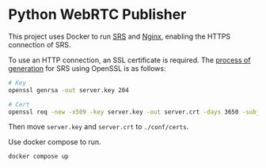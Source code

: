 # Python WebRTC Publisher

This project uses Docker to run [SRS](https://github.com/ossrs/srs) and [Nginx](https://github.com/nginx/nginx), enabling the HTTPS connection of SRS.

To use an HTTP connection, an SSL certificate is required. The [process of generation](https://ossrs.net/lts/en-us/docs/v5/doc/http-server) for SRS using OpenSSL is as follows:

```bash
# Key
openssl genrsa -out server.key 204

# Cert
openssl req -new -x509 -key server.key -out server.crt -days 3650 -subj "/C=CN/ST=Beijing/L=Beijing/O=Me/OU=Me/CN=ossrs.net"
```

Then move ```server.key``` and ```server.crt``` to ```./conf/certs```.

Use docker compose to run.

```bash
docker compose up
```